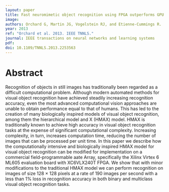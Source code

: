 ```yaml
---
layout: paper
title: Fast neuromimetic object recognition using FPGA outperforms GPU implementations
image:
authors: Orchard G, Martin JG, Vogelstein RJ, and Etienne-Cummings R.
year: 2013
ref: "Orchard et al. 2013. IEEE TNNLS."
journal: IEEE transactions on neural networks and learning systems
pdf:
doi: 10.1109/TNNLS.2013.2253563
---
```


# Abstract
Recognition of objects in still images has traditionally been regarded as a difficult computational problem. Although modern automated methods for visual object recognition have achieved steadily increasing recognition accuracy, even the most advanced computational vision approaches are unable to obtain performance equal to that of humans. This has led to the creation of many biologically inspired models of visual object recognition, among them the hierarchical model and X (HMAX) model. HMAX is traditionally known to achieve high accuracy in visual object recognition tasks at the expense of significant computational complexity. Increasing complexity, in turn, increases computation time, reducing the number of images that can be processed per unit time. In this paper we describe how the computationally intensive and biologically inspired HMAX model for visual object recognition can be modified for implementation on a commercial field-programmable aate Array, specifically the Xilinx Virtex 6 ML605 evaluation board with XC6VLX240T FPGA. We show that with minor modifications to the traditional HMAX model we can perform recognition on images of size 128 × 128 pixels at a rate of 190 images per second with a less than 1% loss in recognition accuracy in both binary and multiclass visual object recognition tasks.
